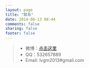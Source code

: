 ```yaml
---
layout: page
title: "联系"
date: 2014-06-13 08:44
comments: false
sharing: false
footer: false
---
```


>* 微博：[点击这里][1] 
>* QQ：532657889 
>* Email: lvgm2013#gmail.com

  [1]: http://weibo.com/lguanming
